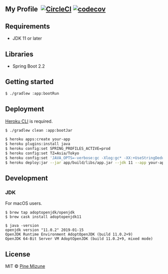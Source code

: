 ## My Profile &nbsp;[![CircleCI](https://circleci.com/gh/pine/profile-website/tree/main.svg?style=shield)](https://circleci.com/gh/pine/profile-website/tree/main) [![codecov](https://codecov.io/gh/pine/profile-website/branch/main/graph/badge.svg)](https://codecov.io/gh/pine/profile-website)

## Requirements

- JDK 11 or later

## Libraries

- Spring Boot 2.2

## Getting started

```sh
$ ./gradlew :app:bootRun
```

## Deployment
[Heroku CLI](https://devcenter.heroku.com/articles/heroku-cli) is required.

```sh
$ ./gradlew clean :app:bootJar

$ heroku apps:create your-app
$ heroku plugins:install java
$ heroku config:set SPRING_PROFILES_ACTIVE=prod
$ heroku config:set TZ=Asia/Tokyo
$ heroku config:set 'JAVA_OPTS=-verbose:gc -Xlog:gc* -XX:+UseStringDeduplication -XX:-OmitStackTraceInFastThrow'
$ heroku deploy:jar --jar app/build/libs/app.jar --jdk 11 --app your-app
```

## Development
### JDK
For macOS users.

```
$ brew tap adoptopenjdk/openjdk
$ brew cask install adoptopenjdk11

$ java -version
openjdk version "11.0.2" 2019-01-15
OpenJDK Runtime Environment AdoptOpenJDK (build 11.0.2+9)
OpenJDK 64-Bit Server VM AdoptOpenJDK (build 11.0.2+9, mixed mode)
```

## License
MIT &copy; [Pine Mizune](https://profile.pine.moe/)
